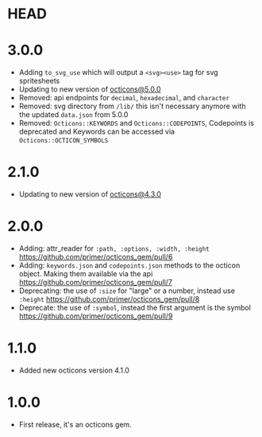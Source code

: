 # HEAD

# 3.0.0

- Adding `to_svg_use` which will output a `<svg><use>` tag for svg spritesheets
- Updating to new version of [octicons@5.0.0](https://github.com/primer/octicons/blob/master/CHANGELOG.md#500)
- Removed: api endpoints for `decimal`, `hexadecimal`, and `character`
- Removed: svg directory from `/lib/` this isn't necessary anymore with the updated `data.json` from 5.0.0
- Removed: `Octicons::KEYWORDS` and `Octicons::CODEPOINTS`, Codepoints is deprecated and Keywords can be accessed via `Octicons::OCTICON_SYMBOLS`

# 2.1.0

- Updating to new version of [octicons@4.3.0](https://github.com/primer/octicons/blob/master/CHANGELOG.md#430)

# 2.0.0

- Adding: attr_reader for `:path, :options, :width, :height` https://github.com/primer/octicons_gem/pull/6
- Adding: `keywords.json` and `codepoints.json` methods to the octicon object. Making them available via the api https://github.com/primer/octicons_gem/pull/7
- Deprecating: the use of `:size` for "large" or a number, instead use `:height` https://github.com/primer/octicons_gem/pull/8
- Deprecate: the use of `:symbol`, instead the first argument is the symbol https://github.com/primer/octicons_gem/pull/9

# 1.1.0

- Added new octicons version 4.1.0

# 1.0.0

- First release, it's an octicons gem.
